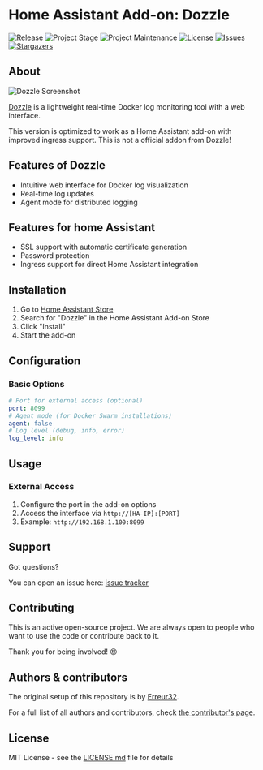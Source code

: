 # Home Assistant Add-on: Dozzle

[![Release][release-shield]][release]
![Project Stage][project-stage-shield]
![Project Maintenance][maintenance-shield]
[![License][license-shield]][license]
[![Issues][issues-shield]][issue]
[![Stargazers][stars-shield]][stars]



## About

![Dozzle Screenshot](https://github.com/user-attachments/assets/b184931c-03d4-4e8a-b716-a9b17055892d)

[Dozzle](https://github.com/amir20/dozzle) is a lightweight real-time Docker log monitoring tool with a web interface. 

This version is optimized to work as a Home Assistant add-on with improved ingress support.
This is not a official addon from Dozzle!

## Features of Dozzle

- Intuitive web interface for Docker log visualization
- Real-time log updates
- Agent mode for distributed logging

## Features for home Assistant 
- SSL support with automatic certificate generation
- Password protection
- Ingress support for direct Home Assistant integration

## Installation

1. Go to [Home Assistant Store](https://my.home-assistant.io/redirect/supervisor_store/)
2. Search for "Dozzle" in the Home Assistant Add-on Store
3. Click "Install"
4. Start the add-on

## Configuration

### Basic Options

```yaml
# Port for external access (optional)
port: 8099
# Agent mode (for Docker Swarm installations)
agent: false
# Log level (debug, info, error)
log_level: info

```

## Usage

### External Access

1. Configure the port in the add-on options
2. Access the interface via `http://[HA-IP]:[PORT]`
3. Example: `http://192.168.1.100:8099`

## Support

Got questions?

You can open an issue here: [issue tracker][issue]

## Contributing

This is an active open-source project. We are always open to people who want to use
the code or contribute back to it.

Thank you for being involved! :heart_eyes:

## Authors & contributors

The original setup of this repository is by [Erreur32][erreur32].

For a full list of all authors and contributors,
check [the contributor's page][contributors].

## License

MIT License - see the [LICENSE.md][license] file for details

[contributors]: https://github.com/Erreur32/homeassistant-dozzle-addon/graphs/contributors
[erreur32]: https://github.com/Erreur32
[issue]: https://github.com/Erreur32/homeassistant-dozzle-addon/issues
[license]: https://github.com/Erreur32/homeassistant-dozzle-addon/blob/main/LICENSE.md
[maintenance-shield]: https://img.shields.io/maintenance/yes/2024.svg
[project-stage-shield]: https://img.shields.io/badge/project%20stage-stable-green.svg
[release-shield]: https://img.shields.io/badge/version-v0.1.51-blue.svg
[release]: https://github.com/Erreur32/homeassistant-dozzle-addon/releases/tag/v0.1.51
[license-shield]: https://img.shields.io/badge/license-MIT-blue.svg
[issues-shield]: https://img.shields.io/github/issues/Erreur32/homeassistant-dozzle-addon.svg
[stars-shield]: https://img.shields.io/github/stars/Erreur32/homeassistant-dozzle-addon.svg
[stars]: https://github.com/Erreur32/homeassistant-dozzle-addon/stargazers
